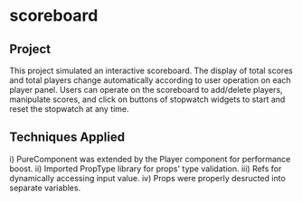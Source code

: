 # scoreboard

## Project
This project simulated an interactive scoreboard. The display of total scores and total players change automatically according to user operation on each player panel. Users can operate on the scoreboard to add/delete players, manipulate scores, and click on buttons of stopwatch widgets to start and reset the stopwatch at any time.

## Techniques Applied 
i) PureComponent was extended by the Player component for performance boost.
ii) Imported PropType library for props' type validation.
iii) Refs for dynamically accessing input value. 
iv) Props were properly desructed into separate variables.
